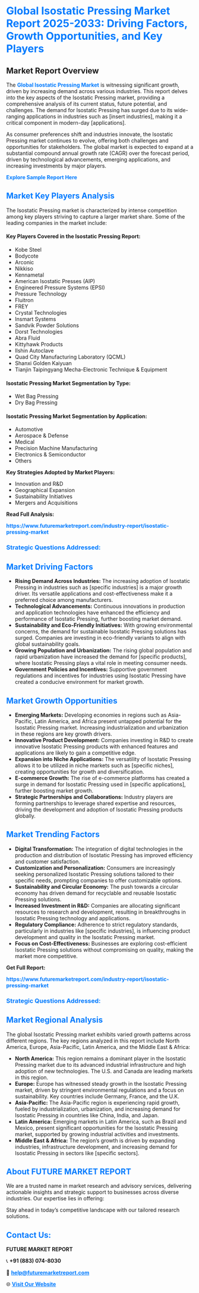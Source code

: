 <h1 style="color: #007BFF;">Global Isostatic Pressing Market Report 2025-2033: Driving Factors, Growth Opportunities, and Key Players</h1>

<section id="overview">
<h2>Market Report Overview</h2>
<p>The <a href="https://www.futuremarketreport.com/industry-report/isostatic-pressing-market" style="color: #007BFF; text-decoration: none;"><strong>Global Isostatic Pressing Market</strong></a> is witnessing significant growth, driven by increasing demand across various industries. This report delves into the key aspects of the Isostatic Pressing market, providing a comprehensive analysis of its current status, future potential, and challenges. The demand for Isostatic Pressing has surged due to its wide-ranging applications in industries such as [insert industries], making it a critical component in modern-day [applications].</p>
<p>As consumer preferences shift and industries innovate, the Isostatic Pressing market continues to evolve, offering both challenges and opportunities for stakeholders. The global market is expected to expand at a substantial compound annual growth rate (CAGR) over the forecast period, driven by technological advancements, emerging applications, and increasing investments by major players.</p>
</section>

<section id="overview">
<p><a href="https://www.futuremarketreport.com/request-sample/reportId=62324" style="color: #007BFF; text-decoration: none;"><strong>Explore Sample Report Here</strong></a></p>
</section>

<section id="key-players">
<h2 style="color: #007BFF;">Market Key Players Analysis</h2>
<p>The Isostatic Pressing market is characterized by intense competition among key players striving to capture a larger market share. Some of the leading companies in the market include:</p>
<h4>Key Players Covered in the Isostatic Pressing Report:</h4>
<ul><li>Kobe Steel</li><li>Bodycote</li><li>Arconic</li><li>Nikkiso</li><li>Kennametal</li><li>American Isostatic Presses (AIP)</li><li>Engineered Pressure Systems (EPSI)</li><li>Pressure Technology</li><li>Fluitron</li><li>FREY</li><li>Crystal Technologies</li><li>Insmart Systems</li><li>Sandvik Powder Solutions</li><li>Dorst Technologies</li><li>Abra Fluid</li><li>Kittyhawk Products</li><li>Ilshin Autoclave</li><li>Quad City Manufacturing Laboratory (QCML)</li><li>Shanxi Golden Kaiyuan</li><li>Tianjin Taipingyang Mecha-Electronic Technique &amp; Equipment</li></ul>
<h4>Isostatic Pressing Market Segmentation by Type:</h4>
<ul><li>Wet Bag Pressing</li><li>Dry Bag Pressing</li></ul>

<h4>Isostatic Pressing Market Segmentation by Application:</h4>
<ul><li>Automotive</li><li>Aerospace &amp; Defense</li><li>Medical</li><li>Precision Machine Manufacturing</li><li>Electronics &amp; Semiconductor</li><li>Others</li></ul>
<p><strong>Key Strategies Adopted by Market Players:</strong></p>
<ul>
<li>Innovation and R&D</li>
<li>Geographical Expansion</li>
<li>Sustainability Initiatives</li>
<li>Mergers and Acquisitions</li>
</ul>
</section>

<section>
<p><strong>Read Full Analysis: </strong></p><a href="https://www.futuremarketreport.com/industry-report/isostatic-pressing-market" style="color: #007BFF; text-decoration: none;"><strong>https://www.futuremarketreport.com/industry-report/isostatic-pressing-market</strong></a>
<h3 style="color: #007BFF;">Strategic Questions Addressed:</h3>
</section>

<section id="driving-factors">
<h2 style="color: #007BFF;">Market Driving Factors</h2>
<ul>
<li><strong>Rising Demand Across Industries:</strong> The increasing adoption of Isostatic Pressing in industries such as [specific industries] is a major growth driver. Its versatile applications and cost-effectiveness make it a preferred choice among manufacturers.</li>
<li><strong>Technological Advancements:</strong> Continuous innovations in production and application technologies have enhanced the efficiency and performance of Isostatic Pressing, further boosting market demand.</li>
<li><strong>Sustainability and Eco-Friendly Initiatives:</strong> With growing environmental concerns, the demand for sustainable Isostatic Pressing solutions has surged. Companies are investing in eco-friendly variants to align with global sustainability goals.</li>
<li><strong>Growing Population and Urbanization:</strong> The rising global population and rapid urbanization have increased the demand for [specific products], where Isostatic Pressing plays a vital role in meeting consumer needs.</li>
<li><strong>Government Policies and Incentives:</strong> Supportive government regulations and incentives for industries using Isostatic Pressing have created a conducive environment for market growth.</li>
</ul>
</section>

<section id="growth-opportunities">
<h2 style="color: #007BFF;">Market Growth Opportunities</h2>
<ul>
<li><strong>Emerging Markets:</strong> Developing economies in regions such as Asia-Pacific, Latin America, and Africa present untapped potential for the Isostatic Pressing market. Increasing industrialization and urbanization in these regions are key growth drivers.</li>
<li><strong>Innovative Product Development:</strong> Companies investing in R&D to create innovative Isostatic Pressing products with enhanced features and applications are likely to gain a competitive edge.</li>
<li><strong>Expansion into Niche Applications:</strong> The versatility of Isostatic Pressing allows it to be utilized in niche markets such as [specific niches], creating opportunities for growth and diversification.</li>
<li><strong>E-commerce Growth:</strong> The rise of e-commerce platforms has created a surge in demand for Isostatic Pressing used in [specific applications], further boosting market growth.</li>
<li><strong>Strategic Partnerships and Collaborations:</strong> Industry players are forming partnerships to leverage shared expertise and resources, driving the development and adoption of Isostatic Pressing products globally.</li>
</ul>
</section>

<section id="trending-factors">
<h2 style="color: #007BFF;">Market Trending Factors</h2>
<ul>
<li><strong>Digital Transformation:</strong> The integration of digital technologies in the production and distribution of Isostatic Pressing has improved efficiency and customer satisfaction.</li>
<li><strong>Customization and Personalization:</strong> Consumers are increasingly seeking personalized Isostatic Pressing solutions tailored to their specific needs, prompting companies to offer customizable options.</li>
<li><strong>Sustainability and Circular Economy:</strong> The push towards a circular economy has driven demand for recyclable and reusable Isostatic Pressing solutions.</li>
<li><strong>Increased Investment in R&D:</strong> Companies are allocating significant resources to research and development, resulting in breakthroughs in Isostatic Pressing technology and applications.</li>
<li><strong>Regulatory Compliance:</strong> Adherence to strict regulatory standards, particularly in industries like [specific industries], is influencing product development and quality in the Isostatic Pressing market.</li>
<li><strong>Focus on Cost-Effectiveness:</strong> Businesses are exploring cost-efficient Isostatic Pressing solutions without compromising on quality, making the market more competitive.</li>
</ul>
</section>

<section>
<p><strong>Get Full Report: </strong></p><a href="https://www.futuremarketreport.com/industry-report/isostatic-pressing-market" style="color: #007BFF; text-decoration: none;"><strong>https://www.futuremarketreport.com/industry-report/isostatic-pressing-market</strong></a>
<h3 style="color: #007BFF;">Strategic Questions Addressed:</h3>
</section>


<section id="regional-analysis">
<h2 style="color: #007BFF;">Market Regional Analysis</h2>
<p>The global Isostatic Pressing market exhibits varied growth patterns across different regions. The key regions analyzed in this report include North America, Europe, Asia-Pacific, Latin America, and the Middle East & Africa:</p>
<ul>
<li><strong>North America:</strong> This region remains a dominant player in the Isostatic Pressing market due to its advanced industrial infrastructure and high adoption of new technologies. The U.S. and Canada are leading markets in this region.</li>
<li><strong>Europe:</strong> Europe has witnessed steady growth in the Isostatic Pressing market, driven by stringent environmental regulations and a focus on sustainability. Key countries include Germany, France, and the U.K.</li>
<li><strong>Asia-Pacific:</strong> The Asia-Pacific region is experiencing rapid growth, fueled by industrialization, urbanization, and increasing demand for Isostatic Pressing in countries like China, India, and Japan.</li>
<li><strong>Latin America:</strong> Emerging markets in Latin America, such as Brazil and Mexico, present significant opportunities for the Isostatic Pressing market, supported by growing industrial activities and investments.</li>
<li><strong>Middle East & Africa:</strong> The region’s growth is driven by expanding industries, infrastructure development, and increasing demand for Isostatic Pressing in sectors like [specific sectors].</li>
</ul>
</section>

<footer>
<h2 style="color: #007BFF;">About FUTURE MARKET REPORT</h2>
<p>We are a trusted name in market research and advisory services, delivering actionable insights and strategic support to businesses across diverse industries. Our expertise lies in offering:</p>

<p>Stay ahead in today’s competitive landscape with our tailored research solutions.</p>

<h2 style="color: #007BFF;">Contact Us:</h2>
<p><strong>FUTURE MARKET REPORT</strong></p>
<p>📞 <strong>+91 (883) 074-8030</strong></p>
<p>📧 <strong><a href="mailto:help@futuremarketreport.com" style="color: #007BFF;">help@futuremarketreport.com</a></strong></p>
<p>🌐 <strong><a href="https://www.futuremarketreport.com/" style="color: #007BFF;">Visit Our Website</a></strong></p>
</footer>